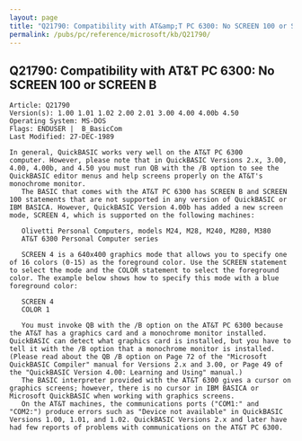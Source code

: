 ```yaml
---
layout: page
title: "Q21790: Compatibility with AT&amp;T PC 6300: No SCREEN 100 or SCREEN B"
permalink: /pubs/pc/reference/microsoft/kb/Q21790/
---
```


## Q21790: Compatibility with AT&amp;T PC 6300: No SCREEN 100 or SCREEN B

	Article: Q21790
	Version(s): 1.00 1.01 1.02 2.00 2.01 3.00 4.00 4.00b 4.50
	Operating System: MS-DOS
	Flags: ENDUSER |  B_BasicCom
	Last Modified: 27-DEC-1989
	
	In general, QuickBASIC works very well on the AT&T PC 6300
	computer. However, please note that in QuickBASIC Versions 2.x, 3.00,
	4.00, 4.00b, and 4.50 you must run QB with the /B option to see the
	QuickBASIC editor menus and help screens properly on the AT&T's
	monochrome monitor.
	   The BASIC that comes with the AT&T PC 6300 has SCREEN B and SCREEN
	100 statements that are not supported in any version of QuickBASIC or
	IBM BASICA. However, QuickBASIC Version 4.00b has added a new screen
	mode, SCREEN 4, which is supported on the following machines:
	
	   Olivetti Personal Computers, models M24, M28, M240, M280, M380
	   AT&T 6300 Personal Computer series
	
	   SCREEN 4 is a 640x400 graphics mode that allows you to specify one
	of 16 colors (0-15) as the foreground color. Use the SCREEN statement
	to select the mode and the COLOR statement to select the foreground
	color. The example below shows how to specify this mode with a blue
	foreground color:
	
	   SCREEN 4
	   COLOR 1
	
	   You must invoke QB with the /B option on the AT&T PC 6300 because
	the AT&T has a graphics card and a monochrome monitor installed.
	QuickBASIC can detect what graphics card is installed, but you have to
	tell it with the /B option that a monochrome monitor is installed.
	(Please read about the QB /B option on Page 72 of the "Microsoft
	QuickBASIC Compiler" manual for Versions 2.x and 3.00, or Page 49 of
	the "QuickBASIC Version 4.00: Learning and Using" manual.)
	   The BASIC interpreter provided with the AT&T 6300 gives a cursor on
	graphics screens; however, there is no cursor in IBM BASICA or
	Microsoft QuickBASIC when working with graphics screens.
	   On the AT&T machines, the communications ports ("COM1:" and
	"COM2:") produce errors such as "Device not available" in QuickBASIC
	Versions 1.00, 1.01, and 1.02. QuickBASIC Versions 2.x and later have
	had few reports of problems with communications on the AT&T PC 6300.
